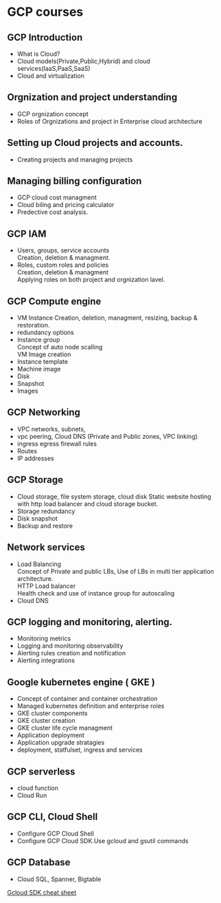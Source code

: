 # GCP courses
## GCP Introduction
  - What is Cloud?
  - Cloud models(Private,Public,Hybrid) and cloud services(IaaS,PaaS,SaaS)
  - Cloud and virtualization
## Orgnization and project understanding
  - GCP orgnization concept
  - Roles of Orgnizations and project in Enterprise cloud architecture
## Setting up Cloud projects and accounts.
  - Creating projects and managing projects
## Managing billing configuration
  - GCP cloud cost managment
  - Cloud biling and pricing calculator
  - Predective cost analysis.
## GCP IAM 
 - Users, groups, service accounts    
    Creation, deletion & managment.
 - Roles, custom roles and policies    
    Creation, deletion & managment    
    Applying roles on both project and orgnization lavel.
## GCP Compute engine
   - VM Instance
   Creation, deletion, managment, resizing, backup & restoration.   
   - redundancy options
   - Instance group  
      Concept of auto node scalling  
      VM Image creation
   - Instance template
   - Machine image
   - Disk
   - Snapshot
   - Images
## GCP Networking
   - VPC networks, subnets, 
   - vpc peering, Cloud DNS (Private and Public zones, VPC linking)
   - ingress egress firewall rules
   - Routes
   - IP addresses
## GCP Storage
   - Cloud storage, file system storage, cloud disk
       Static website hosting with http load balancer and cloud storage bucket.   
   - Storage redundancy
   - Disk snapshot
   - Backup and restore
## Network services
   - Load Balancing   
           Concept of Private and public LBs, Use of LBs in multi tier application architecture.   
           HTTP Load balancer   
           Health check and use of instance group for autoscaling   
   - Cloud DNS
## GCP logging and monitoring, alerting.
   - Monitoring metrics
   - Logging and monitoring observability
   - Alerting rules creation and notification
   - Alerting integrations
## Google kubernetes engine ( GKE )
   - Concept of container and container orchestration
   - Managed kubernetes definition and enterprise roles
   - GKE cluster components
   - GKE cluster creation
   - GKE cluster life cycle managment
   - Application deployment
   - Application upgrade stratagies
   - deployment, statfulset, ingress and services
## GCP serverless
  - cloud function
  - Cloud Run
## GCP CLI, Cloud Shell
  - Configure GCP Cloud Shell
  - Configure GCP Cloud SDK.Use gcloud and gsutil commands
## GCP Database
  - Cloud SQL, Spanner, Bigtable


[Gcloud SDK cheat sheet](/gcloud-sdk-cheat-sheet)
